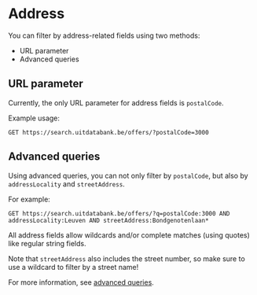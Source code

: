 # Address

You can filter by address-related fields using two methods:

* URL parameter
* Advanced queries

## URL parameter

Currently, the only URL parameter for address fields is `postalCode`.

Example usage:

```
GET https://search.uitdatabank.be/offers/?postalCode=3000
```

## Advanced queries

Using advanced queries, you can not only filter by `postalCode`, but also by `addressLocality` and `streetAddress`.

For example:

```
GET https://search.uitdatabank.be/offers/?q=postalCode:3000 AND addressLocality:Leuven AND streetAddress:Bondgenotenlaan*
```

All address fields allow wildcards and/or complete matches \(using quotes\) like regular string fields.

Note that `streetAddress` also includes the street number, so make sure to use a wildcard to filter by a street name!

For more information, see [advanced queries](/advanced-queries.md).



